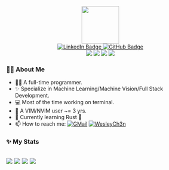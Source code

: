 <div id="header" align="center">
  <img src="https://user-images.githubusercontent.com/30611421/167780325-7b20e4df-1837-4dbe-adc3-14473c5b6d58.png" width="100"/>
  <div id="badges">
    <a href="https://www.linkedin.com/in/wesleych3n">
      <img src="https://img.shields.io/badge/LinkedIn-blue?style=for-the-badge&logo=LinkedIn" alt="LinkedIn Badge"/>
    </a>
    <a href="https://github.com/WesleyCh3n">
      <img src="https://img.shields.io/badge/GitHub-gray?style=for-the-badge&logo=GitHub" alt="GitHub Badge"/>
    </a>
  </div>
  <div id="os-badges">
    <img src="https://img.shields.io/badge/Linux-yellow?style=for-the-badge&logo=linux&logoColor=black" />
    <img src="https://img.shields.io/badge/OSX-white?style=for-the-badge&logo=Apple&logoColor=black" />
    <img src="https://img.shields.io/badge/Arch-1793D1?style=for-the-badge&logo=Arch+Linux&logoColor=white" />
    <img src="https://img.shields.io/badge/manjaro-35BF5C?style=for-the-badge&logo=manjaro&logoColor=white" />
  </div>
</div>

### 🧑‍💻 About Me

- 🧑‍💻 A full-time programmer.
- ✨ Specialize in Machine Learning/Machine Vision/Full Stack Development.
- 💻 Most of the time working on terminal.
- 📝 A VIM/NVIM user ~= 3 yrs.
- 🌱 Currently learning Rust 🦀
- 📫 How to reach me: [![GMail](https://img.shields.io/badge/GMail-gray?logo=Gmail&logoColor=red)](mailto:wesley.ch3n.0530@gmail.com) [![WesleyCh3n](https://img.shields.io/badge/WesleyCh3n-blue?logo=LinkedIn)](https://www.linkedin.com/in/wesleych3n)

### ✨ My Stats

![](https://github-profile-summary-cards.vercel.app/api/cards/profile-details?username=WesleyCh3n&theme=gruvbox)
![](https://github-profile-summary-cards.vercel.app/api/cards/repos-per-language?username=WesleyCh3n&theme=gruvbox)
![](https://github-profile-summary-cards.vercel.app/api/cards/stats?username=WesleyCh3n&theme=gruvbox)
![](https://github-profile-trophy.vercel.app/?username=WesleyCh3n&theme=gruvbox&row=1&column=6)
---

